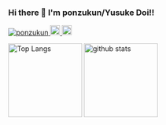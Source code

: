 ### Hi there 👋 I'm ponzukun/Yusuke Doi!!

<p align="left"> 
  <a href="https://github.com/ponzukun/ponzukun/">
    <img src="https://komarev.com/ghpvc/?username=ponzukun" alt="ponzukun" />
  </a>
  <a href="http://twitter.com/_ponzukun_">
    <img height="20" src="https://img.shields.io/twitter/follow/_ponzukun_?label=Twitter&logo=twitter&style=flat" />
  </a>
  <a href="https://github.com/ponzukun">
    <img height="20" src="https://img.shields.io/github/followers/ponzukun?label=follow&logo=github&style=flat" />
  </a>
</p>

<p align="left"> 
  <img alt="Top Langs" height="150px" src="https://github-readme-stats.vercel.app/api/top-langs/?username=ponzukun&layout=compact&show_icons=true&theme=onedark" />
  <img alt="github stats" height="150px" src="https://github-readme-stats.vercel.app/api?username=ponzukun&theme=onedark&show_icons=ture" />
</p>
